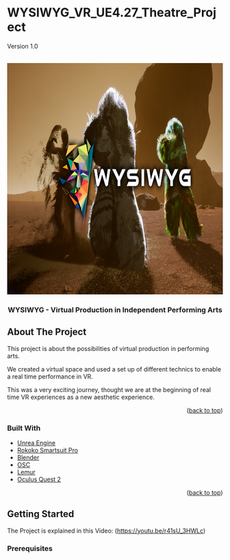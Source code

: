 # WYSIWYG_VR_UE4.27_Theatre_Project
 Version 1.0

<!-- PROJECT LOGO -->
<br />
<div align="center">
  <a href="https://github.com/circat/WYSIWYG_VR_UE4.27_Theatre_Project">
    <img src="ProjectLogo/WorkshopCover.jpg" alt="Logo" width="800" height="540">
  </a>


<h3 align="center">WYSIWYG - Virtual Production in Independent Performing Arts</h3>

</div>

<!-- ABOUT THE PROJECT -->
## About The Project

This project is about the possibilities of virtual production in performing arts.

We created a virtual space and used a set up of different technics to enable a real time performance in VR. 

This was a very exciting journey, thought we are at the beginning of real time VR experiences as a new aesthetic experience. 

<p align="right">(<a href="#top">back to top</a>)</p>



### Built With

* [Unrea Engine](https://www.epicgames.com/)
* [Rokoko Smartsuit Pro](https://www.rokoko.com/)
* [Blender](https://www.blender.org/)
* [OSC](https://de.wikipedia.org/wiki/Open_Sound_Control)
* [Lemur](https://liine.net/en/products/lemur/)
* [Oculus Quest 2](https://www.oculus.com/quest-2/)


<p align="right">(<a href="#top">back to top</a>)</p>



<!-- GETTING STARTED -->
## Getting Started

The Project is explained in this Video: (https://youtu.be/r41sU_3HWLc)

### Prerequisites
